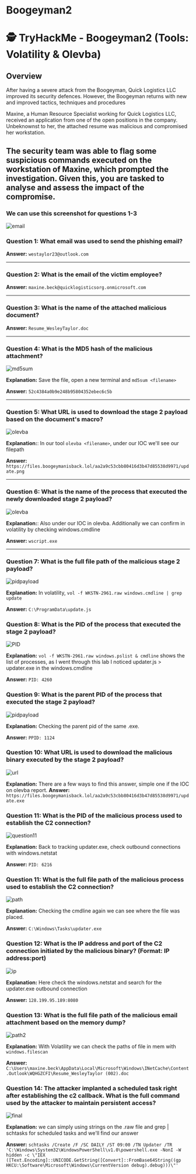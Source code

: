 # Boogeyman2
# 🕵️ TryHackMe - Boogeyman2 (Tools: Volatility & Olevba)

## Overview

After having a severe attack from the Boogeyman, Quick Logistics LLC improved its security defences. However, the Boogeyman returns with new and improved tactics, techniques and procedures

Maxine, a Human Resource Specialist working for Quick Logistics LLC, received an application from one of the open positions in the company. Unbeknownst to her, the attached resume was malicious and compromised her workstation.

The security team was able to flag some suspicious commands executed on the workstation of Maxine, which prompted the investigation. Given this, you are tasked to analyse and assess the impact of the compromise.
---


### We can use this screenshot for questions 1-3

![email](email_screenshot.png)

### Question 1: What email was used to send the phishing email?

**Answer:** `westaylor23@outlook.com`

---

### Question 2: What is the email of the victim employee?

**Answer:** `maxine.beck@quicklogisticsorg.onmicrosoft.com`

---

### Question 3: What is the name of the attached malicious document?

**Answer:** `Resume_WesleyTaylor.doc`

---

### Question 4: What is the MD5 hash of the malicious attachment?
![md5sum](question4_answer.png)

**Explanation:** Save the file, open a new terminal and `md5sum <filename>`

**Answer:** `52c4384a0b9e248b95804352ebec6c5b`

---

### Question 5: What URL is used to download the stage 2 payload based on the document's macro?
![olevba](Olevba_screenshot.png)

**Explanation:**: In our tool `olevba <filename>`, under our IOC we'll see our filepath

**Answer:** `https://files.boogeymanisback.lol/aa2a9c53cbb80416d3b47d85538d9971/update.png`

---

### Question 6: What is the name of the process that executed the newly downloaded stage 2 payload?

![olevba](Olevba_screenshot.png)

**Explanation:**: Also under our IOC in olevba. Additionally we can confirm in volatility by checking windows.cmdline

**Answer:** `wscript.exe`

---

### Question 7: What is the full file path of the malicious stage 2 payload?

![pidpayload](question7_answer.png)

**Explanation:** In volatility, `vol -f WKSTN-2961.raw windows.cmdline | grep update`


**Answer:** `C:\ProgramData\update.js`


### Question 8: What is the PID of the process that executed the stage 2 payload?

![PID](question8_answer.png)

**Explanation:** `vol -f WKSTN-2961.raw windows.pslist & cmdline` shows the list of processes, as I went through this lab I noticed updater.js > updater.exe in the windows.cmdline

**Answer:** `PID: 4260`

### Question 9: What is the parent PID of the process that executed the stage 2 payload?

![pidpayload](question9_answer.png)


**Explanation:** Checking the parent pid of the same .exe. 


**Answer:** `PPID: 1124`

### Question 10: What URL is used to download the malicious binary executed by the stage 2 payload?

![url](Olevba_screenshot.png)

**Explanation:** There are a few ways to find this answer, simple one if the IOC on olevba report. 
**Answer:** `https://files.boogeymanisback.lol/aa2a9c53cbb80416d3b47d85538d9971/update.exe`

### Question 11: What is the PID of the malicious process used to establish the C2 connection?

![question11](question11_answer.png)

**Explanation:** Back to tracking updater.exe, check outbound connections with windows.netstat

**Answer:** `PID: 6216`

### Question 11: What is the full file path of the malicious process used to establish the C2 connection?

![path](question10_answer.png)

**Explanation:** Checking the cmdline again we can see where the file was placed.

**Answer:** `C:\Windows\Tasks\updater.exe`

### Question 12: What is the IP address and port of the C2 connection initiated by the malicious binary? (Format: IP address:port)

![ip](question11_answer.png)

**Explanation:** Here check the windows.netstat and search for the updater.exe outbound connection

**Answer:** `128.199.95.189:8080`

### Question 13: What is the full file path of the malicious email attachment based on the memory dump?

![path2](question12_answer.png)

**Explanation:** With Volatility we can check the paths of file in mem with `windows.filescan`

**Answer:** `C:\Users\maxine.beck\AppData\Local\Microsoft\Windows\INetCache\Content.Outlook\WQHGZCFI\Resume_WesleyTaylor (002).doc`

### Question 14: The attacker implanted a scheduled task right after establishing the c2 callback. What is the full command used by the attacker to maintain persistent access?


![final](question14_answer.png)

**Explanation:** we can simply using strings on the .raw file and grep | schtasks for scheduled tasks and we'll find our answer

**Answer:** `schtasks /Create /F /SC DAILY /ST 09:00 /TN Updater /TR 'C:\Windows\System32\WindowsPowerShell\v1.0\powershell.exe -NonI -W hidden -c \"IEX ([Text.Encoding]::UNICODE.GetString([Convert]::FromBase64String((gp HKCU:\Software\Microsoft\Windows\CurrentVersion debug).debug)))\"'`







